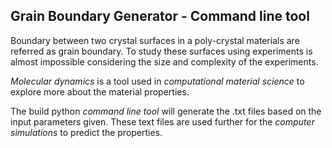 ## Grain Boundary Generator - Command line tool

Boundary between two crystal surfaces in a poly-crystal materials are referred as grain boundary.
To study these surfaces using experiments is almost impossible considering the size and complexity of the experiments.

*Molecular dynamics* is a tool used in *computational material science* to explore more about the material properties. 

The build python *command line tool* will generate the .txt files based on the input parameters given. 
These text files are used further for the *computer simulations* to predict the properties. 